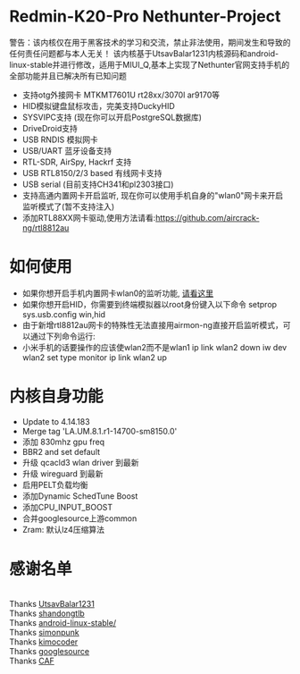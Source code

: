Redmin-K20-Pro Nethunter-Project
=====
警告：该内核仅在用于黑客技术的学习和交流，禁止非法使用，期间发生和导致的任何责任问题都与本人无关！
该内核基于UtsavBalar1231内核源码和android-linux-stable并进行修改，适用于MIUI_Q,基本上实现了Nethunter官网支持手机的全部功能并且已解决所有已知问题

+ 支持otg外接网卡 MTKMT7601U rt28xx/3070l ar9170等
+ HID模拟键盘鼠标攻击，完美支持DuckyHID
+ SYSVIPC支持 (现在你可以开启PostgreSQL数据库)
+ DriveDroid支持
+ USB RNDIS 模拟网卡
+ USB/UART 蓝牙设备支持
+ RTL-SDR, AirSpy, Hackrf 支持
+ USB RTL8150/2/3 based 有线网卡支持
+ USB serial (目前支持CH341和pl2303接口)
+ 支持高通内置网卡开启监听, 现在你可以使用手机自身的"wlan0"网卡来开启监听模式了(暂不支持注入)
+ 添加RTL88XX网卡驱动,使用方法请看:https://github.com/aircrack-ng/rtl8812au

如何使用
===
+ 如果你想开启手机内置网卡wlan0的监听功能, [请看这里](https://github.com/kimocoder/qualcomm_android_monitor_mode)
+ 如果你想开启HID，你需要到终端模拟器以root身份键入以下命令 setprop sys.usb.config win,hid
+ 由于新增rtl8812au网卡的特殊性无法直接用airmon-ng直接开启监听模式，可以通过下列命令运行:
+ 小米手机的话要操作的应该使wlan2而不是wlan1
ip link wlan2 down
iw dev wlan2 set type monitor
ip link wlan2 up

内核自身功能
====
+ Update to 4.14.183
+ Merge tag 'LA.UM.8.1.r1-14700-sm8150.0'
+ 添加 830mhz gpu freq
+ BBR2 and set default
+ 升级 qcacld3 wlan driver 到最新
+ 升级 wireguard 到最新
+ 启用PELT负载均衡
+ 添加Dynamic SchedTune Boost
+ 添加CPU_INPUT_BOOST
+ 合并googlesource上游common
+ Zram: 默认lz4压缩算法

感谢名单
====
<br> Thanks [UtsavBalar1231](https://github.com/UtsavBalar1231)
<br> Thanks [shandongtlb](https://github.com/shandongtlb)
<br> Thanks [android-linux-stable/](https://github.com/android-linux-stable/msm-4.14/tree/kernel.lnx.4.14.r4-rel)
<br> Thanks [simonpunk](https://forum.xda-developers.com/oneplus-5/development/burgerhunter-t3638810)
<br> Thanks [kimocoder](https://github.com/kimocoder)
<br> Thanks [googlesource](https://android.googlesource.com/kernel/common)
<br> Thanks [CAF](https://source.codeaurora.org/quic/la/kernel/msm-4.14/)
